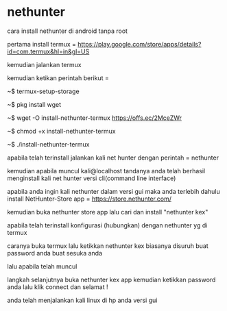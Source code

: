 # nethunter

cara install nethunter di android tanpa root

pertama install termux = https://play.google.com/store/apps/details?id=com.termux&hl=in&gl=US

kemudian jalankan termux 

kemudian ketikan perintah berikut =

~$ termux-setup-storage

~$ pkg install wget

~$ wget -O install-nethunter-termux https://offs.ec/2MceZWr

~$ chmod +x install-nethunter-termux

~$ ./install-nethunter-termux

apabila telah terinstall jalankan kali net hunter dengan perintah = nethunter

kemudian apabila muncul kali@localhost tandanya anda telah berhasil menginstall kali net hunter versi cli(command line interface)

apabila anda ingin kali nethunter dalam versi gui maka anda terlebih dahulu install NetHunter-Store app = https://store.nethunter.com/

kemudian buka nethunter store app lalu cari dan install "nethunter kex"

apabila telah terinstall konfigurasi (hubungkan) dengan nethunter yg di termux

caranya buka termux lalu ketikkan nethunter kex biasanya disuruh buat password anda buat sesuka anda

lalu apabila telah muncul 

langkah selanjutnya buka nethunter kex app kemudian ketikkan password anda lalu klik connect dan selamat !

anda telah menjalankan kali linux di hp anda versi gui
